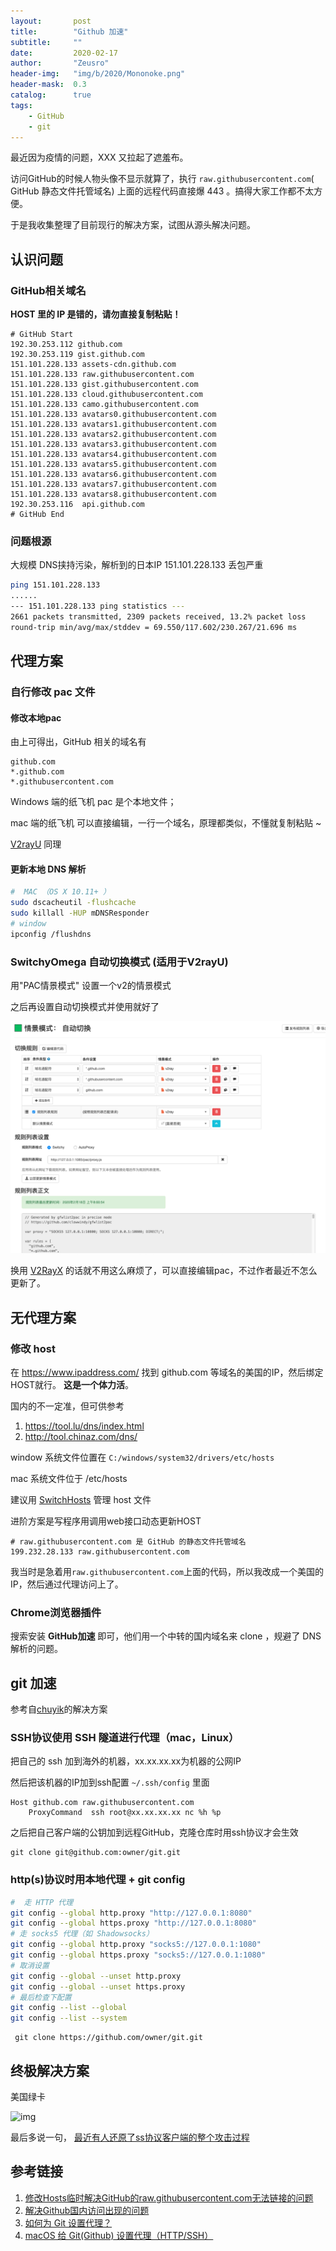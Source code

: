 ```yaml
---
layout:       post
title:        "Github 加速"
subtitle:     ""
date:         2020-02-17
author:       "Zeusro"
header-img:   "img/b/2020/Mononoke.png"
header-mask:  0.3
catalog:      true
tags:
    - GitHub
    - git
---
```


最近因为疫情的问题，XXX 又拉起了遮羞布。

访问GitHub的时候人物头像不显示就算了，执行 `raw.githubusercontent.com`( GitHub 静态文件托管域名) 上面的远程代码直接爆 443 。搞得大家工作都不太方便。

于是我收集整理了目前现行的解决方案，试图从源头解决问题。

## 认识问题

### GitHub相关域名

**HOST 里的 IP 是错的，请勿直接复制粘贴！**

```host
# GitHub Start
192.30.253.112 github.com
192.30.253.119 gist.github.com
151.101.228.133 assets-cdn.github.com
151.101.228.133 raw.githubusercontent.com
151.101.228.133 gist.githubusercontent.com
151.101.228.133 cloud.githubusercontent.com
151.101.228.133 camo.githubusercontent.com
151.101.228.133 avatars0.githubusercontent.com
151.101.228.133 avatars1.githubusercontent.com
151.101.228.133 avatars2.githubusercontent.com
151.101.228.133 avatars3.githubusercontent.com
151.101.228.133 avatars4.githubusercontent.com
151.101.228.133 avatars5.githubusercontent.com
151.101.228.133 avatars6.githubusercontent.com
151.101.228.133 avatars7.githubusercontent.com
151.101.228.133 avatars8.githubusercontent.com
192.30.253.116  api.github.com
# GitHub End
```

### 问题根源

大规模 DNS挟持污染，解析到的日本IP 151.101.228.133 丢包严重

```bash
ping 151.101.228.133
......
--- 151.101.228.133 ping statistics ---
2661 packets transmitted, 2309 packets received, 13.2% packet loss
round-trip min/avg/max/stddev = 69.550/117.602/230.267/21.696 ms
```

## 代理方案

### 自行修改 pac 文件

#### 修改本地pac

由上可得出，GitHub 相关的域名有

```
github.com
*.github.com
*.githubusercontent.com
```

Windows 端的纸飞机 pac 是个本地文件；

mac 端的纸飞机 可以直接编辑，一行一个域名，原理都类似，不懂就复制粘贴 ~

[V2rayU](https://github.com/yanue/V2rayU) 同理

#### 更新本地 DNS 解析

```bash
#  MAC （OS X 10.11+ ）
sudo dscacheutil -flushcache
sudo killall -HUP mDNSResponder
# window
ipconfig /flushdns
```

### SwitchyOmega 自动切换模式 (适用于V2rayU)

用"PAC情景模式" 设置一个v2的情景模式

之后再设置自动切换模式并使用就好了

![img](/img/in-post/github/SwitchyOmega.png)


换用
[V2RayX](https://github.com/Cenmrev/V2RayX/releases)
的话就不用这么麻烦了，可以直接编辑pac，不过作者最近不怎么更新了。


## 无代理方案

### 修改 host

在
https://www.ipaddress.com/
找到 github.com 等域名的美国的IP，然后绑定HOST就行。
**这是一个体力活**。

国内的不一定准，但可供参考
1. https://tool.lu/dns/index.html
1. http://tool.chinaz.com/dns/

window 系统文件位置在 `C:/windows/system32/drivers/etc/hosts`

mac 系统文件位于 /etc/hosts

建议用 [SwitchHosts](https://github.com/oldj/SwitchHosts/releases)
管理 host 文件

进阶方案是写程序用调用web接口动态更新HOST

```host
# raw.githubusercontent.com 是 GitHub 的静态文件托管域名
199.232.28.133 raw.githubusercontent.com
```

我当时是急着用`raw.githubusercontent.com`上面的代码，所以我改成一个美国的IP，然后通过代理访问上了。

### Chrome浏览器插件

搜索安装 **GitHub加速** 即可，他们用一个中转的国内域名来 clone ，规避了 DNS解析的问题。

## git 加速

参考自[chuyik](https://gist.github.com/chuyik)的解决方案


### SSH协议使用 SSH 隧道进行代理（mac，Linux）

把自己的 ssh 加到海外的机器，xx.xx.xx.xx为机器的公网IP

然后把该机器的IP加到ssh配置 `~/.ssh/config` 里面

```
Host github.com raw.githubusercontent.com
    ProxyCommand  ssh root@xx.xx.xx.xx nc %h %p
```

之后把自己客户端的公钥加到远程GitHub，克隆仓库时用ssh协议才会生效

    git clone git@github.com:owner/git.git

### http(s)协议时用本地代理 + git config

```bash
#  走 HTTP 代理
git config --global http.proxy "http://127.0.0.1:8080"
git config --global https.proxy "http://127.0.0.1:8080"
# 走 socks5 代理（如 Shadowsocks）
git config --global http.proxy "socks5://127.0.0.1:1080"
git config --global https.proxy "socks5://127.0.0.1:1080"
# 取消设置
git config --global --unset http.proxy
git config --global --unset https.proxy
# 最后检查下配置
git config --list --global
git config --list --system
```

     git clone https://github.com/owner/git.git


## 终极解决方案

美国绿卡

![img](/img/逃.jpg)

最后多说一句，
[最近有人还原了ss协议客户端的整个攻击过程](https://www.leadroyal.cn/?p=1036)

## 参考链接

1. [修改Hosts临时解决GitHub的raw.githubusercontent.com无法链接的问题](https://www.ioiox.com/archives/62.html)
1. [解决Github国内访问出现的问题](http://rovo98.coding.me/posts/7e3029b3/)
1. [如何为 Git 设置代理？](https://segmentfault.com/q/1010000000118837)
1. [macOS 给 Git(Github) 设置代理（HTTP/SSH）](https://gist.github.com/chuyik/02d0d37a49edc162546441092efae6a1)